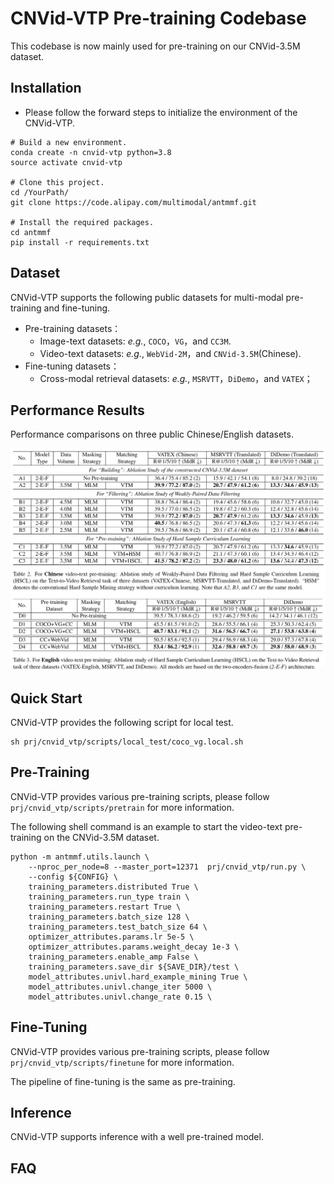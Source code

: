 # CNVid-VTP Pre-training Codebase

This codebase is now mainly used for pre-training on our CNVid-3.5M dataset.

## Installation

- Please follow the forward steps to initialize the environment of the CNVid-VTP.
```
# Build a new environment.
conda create -n cnvid-vtp python=3.8
source activate cnvid-vtp

# Clone this project.
cd /YourPath/
git clone https://code.alipay.com/multimodal/antmmf.git

# Install the required packages.
cd antmmf
pip install -r requirements.txt
```

## Dataset

CNVid-VTP supports the following public datasets for multi-modal pre-training and fine-tuning.
- Pre-training datasets：
  - Image-text datasets: *e.g.*, `COCO`，`VG`，and `CC3M`.
  - Video-text datasets: *e.g.*, `WebVid-2M`，and `CNVid-3.5M`(Chinese).
- Fine-tuning datasets：
  - Cross-modal retrieval datasets: *e.g.*, `MSRVTT`，`DiDemo`，and `VATEX`；

## Performance Results

Performance comparisons on three public Chinese/English datasets.

![alt text](demo_figs/experiment_result.jpg)

## Quick Start

CNVid-VTP provides the following script for local test.
```
sh prj/cnvid_vtp/scripts/local_test/coco_vg.local.sh
```

## Pre-Training

CNVid-VTP provides various pre-training scripts, please follow `prj/cnvid_vtp/scripts/pretrain` for more information.

The following shell command is an example to start the video-text pre-training on the CNVid-3.5M dataset.

```
python -m antmmf.utils.launch \
    --nproc_per_node=8 --master_port=12371  prj/cnvid_vtp/run.py \
    --config ${CONFIG} \                                
    training_parameters.distributed True \              
    training_parameters.run_type train \                
    training_parameters.restart True \                  
    training_parameters.batch_size 128 \                
    training_parameters.test_batch_size 64 \            
    optimizer_attributes.params.lr 5e-5 \               
    optimizer_attributes.params.weight_decay 1e-3 \     
    training_parameters.enable_amp False \
    training_parameters.save_dir ${SAVE_DIR}/test \
    model_attributes.univl.hard_example_mining True \
    model_attributes.univl.change_iter 5000 \
    model_attributes.univl.change_rate 0.15 \ 
```

## Fine-Tuning

CNVid-VTP provides various pre-training scripts, please follow `prj/cnvid_vtp/scripts/finetune` for more information.

The pipeline of fine-tuning is the same as pre-training.

## Inference

CNVid-VTP supports inference with a well pre-trained model.

## FAQ
